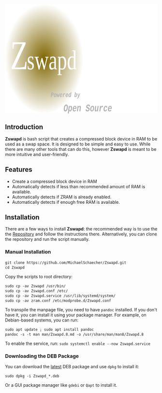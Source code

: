 <div align="right">
  <img
    src="images/logo.png"
    alt="Zswapd logo"
    width="auto"
    height="360"
  />
</div>

## Introduction

**Zswapd** is bash script that creates a compressed block device in RAM to be used as a swap space. It is designed to be simple and easy to use. While there are many other tools that can do this, however **Zswapd** is meant to be more intuitive and user-friendly.

## Features

- Create a compressed block device in RAM
- Automatically detects if less than recommended amount of RAM is available.
- Automatically detects if ZRAM is already enabled.
- Automatically detects if enough free RAM is available.

## Installation

There are a few ways to install **Zswapd**: the recommended way is to use the the [Repository](https://repository.howtonebie.com/) and follow the instructions there. Alternatively, you can clone the repository and run the script manually.

### Manual Installation

```console
git clone https://github.com/MichaelSchaecher/Zswapd.git
cd Zswapd
```

Copy the scripts to root directory:

```console
sudo cp -av Zswapd /usr/bin/
sudo cp -av Zswapd.conf /etc/
sudo cp -av Zswapd.service /usr/lib/systemd/system/
sudo cp -av zram.conf /etc/modprobe.d/Zswapd.conf
```

To transpile the manpage file, you need to have `pandoc` installed. If you don't have it, you can install it using your package manager. For example, on Debian-based systems, you can run:

```console
sudo apt update ; sudo apt install pandoc
pandoc -s -t man man/Zswapd.8.md -o /usr/share/man/man8/Zswapd.8
```

To enable the service, run: `sudo systemctl enable --now Zswapd.service`

### Downloading the DEB Package

You can download the [latest](https://github.com/MichaelSchaecher/Zswapd/releases) DEB package and use `dpkg` to install it:

```console
sudo dpkg -i Zswapd_*.deb
```

Or a GUI package manager like `gdebi` or `Qapt` to install it.
